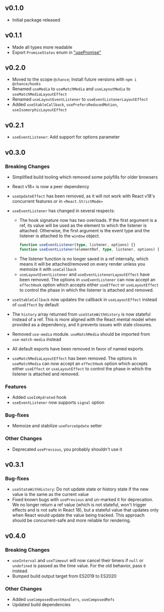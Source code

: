 ## v0.1.0

- Initial package released

## v0.1.1

- Made all types more readable
- Export `PromiseStates` enum in ["usePromise"](docs/modules/_use_promise_.md)

## v0.2.0

- Moved to the scope `@chance`; Install future versions with `npm i @chance/hooks`
- Renamed `useMedia` to `useMatchMedia` and `useLayoutMedia` to `useMatchMediaLayoutEffect`
- Renamed `useLayoutEventListener` to `useEventListenerLayoutEffect`
- Added `useStableCallback`, `usePrefersReducedMotion`, `useIsomorphicLayoutEffect`

## v0.2.1

- `useEventListener`: Add support for options parameter

## v0.3.0

### Breaking Changes

- Simplified build tooling which removed some polyfills for older browsers
- React v18+ is now a peer dependency
- `useUpdateEffect` has been removed, as it will not work with React v18's
  concurrent features or in `<React.StrictMode>`
- `useEventListener` has changed in several respects:

  - The hook signature now has two overloads. If the first argument is a ref,
    its value will be used as the element to which the listener is attached.
    Otherwise, the first argument is the event type and the listener is attached
    to the `window` object.
    ```ts
    function useEventListener(type, listener, options) {}
    function useEventListener(elementRef, type, listener, options) {}
    ```
  - The listener function is no longer saved in a ref internally, which means it
    will be attached/removed on every render unless you memoize it with
    `useCallback`
  - `useLayoutEventListener` and `useEventListenerLayoutEffect` have been
    removed. The options in `useEventListener` can now accept an `effectHook`
    option which accepts either `useEffect` or `useLayoutEffect` to control the
    phase in which the listener is attached and removed.

- `useStableCallback` now updates the callback in `useLayoutEffect` instead of `useEffect` by default
- The `history` array returned from `useStateWithHistory` is now stateful
  instead of a ref. This is more aligned with the React mental model when
  provided as a dependency, and it prevents issues with stale closures.
- Removed `use-media` module. `useMatchMedia` should be imported from `use-match-media` instead
- All default exports have been removed in favor of named exports
- `useMatchMediaLayoutEffect` has been removed. The options in `useMatchMedia`
  can now accept an `effectHook` option which accepts either `useEffect` or
  `useLayoutEffect` to control the phase in which the listener is attached and
  removed.

### Features

- Added `useIsHydrated` hook
- `useEventListener` now supports `signal` option

### Bug-fixes

- Memoize and stabilize `useForceUpdate` setter

### Other Changes

- Deprecated `usePrevious`, you probably shouldn't use it

## v0.3.1

### Bug-fixes

- `useStateWithHistory`: Do not update state or history state if the new value
  is the same as the current value
- Fixed known bugs with `usePrevious` and un-marked it for deprecation. We no
  longer return a ref value (which is not stateful, won't trigger effects and is
  not safe in React 18), but a stateful value that updates only when React would
  update the value being tracked. This approach should be concurrent-safe and
  more reliable for rendering.

## v0.4.0

### Breaking Changes

- `useInterval` and `useTimeout` will now cancel their timers if `null` or
  `undefined` is passed as the time value. For the old behavior, pass `0`
  instead.
- Bumped build output target from ES2019 to ES2020

### Other Changes

- Added `useComposedEventHandlers`, `useComposedRefs`
- Updated build dependencies
